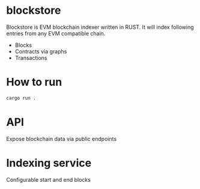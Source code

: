 # blockstore

Blockstore is EVM blockchain indexer written in RUST. It will index following entries from any EVM compatible chain.

* Blocks
* Contracts via graphs
* Transactions 


# How to run 

```bash 
cargo run . 
```

# API 

Expose blockchain data via public endpoints 

# Indexing service

Configurable start and end blocks 